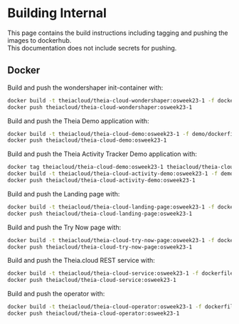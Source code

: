 # Building Internal

This page contains the build instructions including tagging and pushing the images to dockerhub.\
This documentation does not include secrets for pushing.

## Docker

Build and push the wondershaper init-container with:

```bash
docker build -t theiacloud/theia-cloud-wondershaper:osweek23-1 -f dockerfiles/wondershaper/Dockerfile .
docker push theiacloud/theia-cloud-wondershaper:osweek23-1
```

Build and push the Theia Demo application with:

```bash
docker build -t theiacloud/theia-cloud-demo:osweek23-1 -f demo/dockerfiles/demo-theia-docker/Dockerfile demo/dockerfiles/demo-theia-docker/.
docker push theiacloud/theia-cloud-demo:osweek23-1
```

Build and push the Theia Activity Tracker Demo application with:

```bash
docker tag theiacloud/theia-cloud-demo:osweek23-1 theiacloud/theia-cloud-demo
docker build -t theiacloud/theia-cloud-activity-demo:osweek23-1 -f demo/dockerfiles/demo-theia-monitor-vscode/Dockerfile demo/dockerfiles/demo-theia-monitor-vscode/.
docker push theiacloud/theia-cloud-activity-demo:osweek23-1
```

Build and push the Landing page with:

```bash
docker build -t theiacloud/theia-cloud-landing-page:osweek23-1 -f dockerfiles/landing-page/Dockerfile .
docker push theiacloud/theia-cloud-landing-page:osweek23-1

```

Build and push the Try Now page with:

```bash
docker build -t theiacloud/theia-cloud-try-now-page:osweek23-1 -f dockerfiles/try-now-page/Dockerfile .
docker push theiacloud/theia-cloud-try-now-page:osweek23-1

```

Build and push the Theia.cloud REST service with:

```bash
docker build -t theiacloud/theia-cloud-service:osweek23-1 -f dockerfiles/service/Dockerfile .
docker push theiacloud/theia-cloud-service:osweek23-1
```

Build and push the operator with:

```bash
docker build -t theiacloud/theia-cloud-operator:osweek23-1 -f dockerfiles/operator/Dockerfile .
docker push theiacloud/theia-cloud-operator:osweek23-1
```

